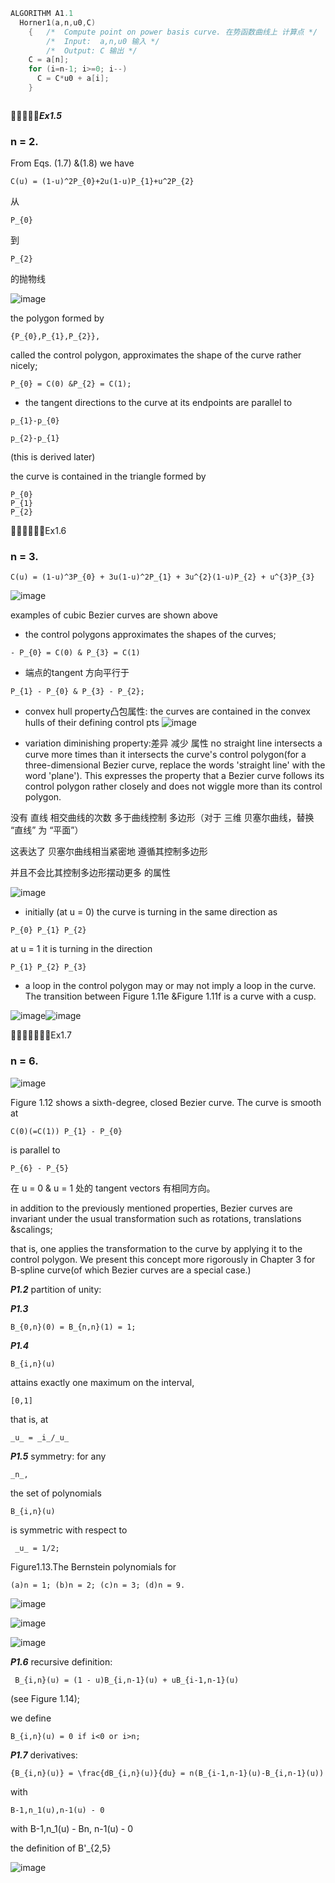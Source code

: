 ``` C++
ALGORITHM A1.1
  Horner1(a,n,u0,C)
    {   /*  Compute point on power basis curve. 在势函数曲线上 计算点 */
        /*  Input:  a,n,u0 输入 */
        /*  Output: C 输出 */
    C = a[n];
    for (i=n-1; i>=0; i--)
      C = C*u0 + a[i];
    }
```

```

```

🚩🚩🚩🚩🚩***Ex1.5***

### n = 2.  

From Eqs. (1.7) &(1.8) we have

```
C(u) = (1-u)^2P_{0}+2u(1-u)P_{1}+u^2P_{2}
```

从
```
P_{0} 
```
到 
```
P_{2} 
```
的抛物线

![image](https://github.com/ChenxingWang93/ComputationalGeometry/assets/31954987/8889d711-43b6-4b87-8d9f-5162746de74e)

the polygon formed by
```
{P_{0},P_{1},P_{2}}, 
```
called the control polygon, approximates the shape of the curve rather nicely;

```
P_{0} = C(0) &P_{2} = C(1);
```

- the tangent directions to the curve at its endpoints are parallel to
```
p_{1}-p_{0}
```

```
p_{2}-p_{1}
```
(this is derived later)

the curve is contained in the triangle formed by 

```
P_{0}
P_{1}
P_{2}
```

🚩🚩🚩🚩🚩🚩Ex1.6

### n = 3.

```
C(u) = (1-u)^3P_{0} + 3u(1-u)^2P_{1} + 3u^{2}(1-u)P_{2} + u^{3}P_{3}
```
![image](https://github.com/ChenxingWang93/ComputationalGeometry/assets/31954987/f6fa2a72-212c-4152-be1e-cc9db4fda4cb)

examples of cubic Bezier curves are shown above
- the control polygons approximates the shapes of the curves;
```
- P_{0} = C(0) & P_{3} = C(1)
```
- 端点的tangent 方向平行于
```
P_{1} - P_{0} & P_{3} - P_{2};
```

- convex hull property凸包属性: the curves are  contained in the convex hulls of their defining control pts
![image](https://github.com/ChenxingWang93/ComputationalGeometry/assets/31954987/18247197-7f24-4d44-8a42-bdd7c2624722)

- variation diminishing property:差异 减少 属性 no straight line intersects a curve more times than it intersects the curve's control polygon(for a three-dimensional Bezier curve, replace the words 'straight line' with the word 'plane'). This expresses the property that a Bezier curve follows its control polygon rather closely and does not wiggle more than its control polygon.

没有 直线 相交曲线的次数 多于曲线控制 多边形（对于 三维 贝塞尔曲线，替换 “直线” 为 “平面”）

这表达了 贝塞尔曲线相当紧密地 遵循其控制多边形

并且不会比其控制多边形摆动更多 的属性

![image](https://github.com/ChenxingWang93/ComputationalGeometry/assets/31954987/cb66646a-a564-477f-a24e-7232020429d3)

- initially (at u = 0) the curve is turning in the same direction as
 
```
P_{0} P_{1} P_{2} 
```
at u = 1 it is turning in the direction 

```
P_{1} P_{2} P_{3} 
```
- a loop in the control polygon may or may not imply a loop in the curve. The transition between Figure 1.11e &Figure 1.11f is a curve with a cusp.

![image](https://github.com/ChenxingWang93/ComputationalGeometry/assets/31954987/de0f7a6e-05ea-4941-85f7-9d5fd157379c)![image](https://github.com/ChenxingWang93/ComputationalGeometry/assets/31954987/de21600a-5db9-454f-a33e-5f2d5dfab61d)

🚩🚩🚩🚩🚩🚩🚩Ex1.7

### n = 6.

![image](https://github.com/ChenxingWang93/ComputationalGeometry/assets/31954987/fc774b45-46d8-4595-b1c6-1d88ff9abe69)

Figure 1.12 shows a sixth-degree, closed Bezier curve. The curve is smooth at 

```
C(0)(=C(1)) P_{1} - P_{0} 
```

is parallel to 

```
P_{6} - P_{5}
```

在 u = 0 & u = 1 处的 tangent vectors 有相同方向。

in addition to the previously mentioned properties, Bezier curves are invariant under the usual transformation such as rotations, translations &scalings;

that is, one applies the transformation to the curve by applying it to the control polygon. We present this concept more rigorously in Chapter 3 for B-spline curve(of which Bezier curves are a special case.)

***P1.2***  partition of unity:

***P1.3*** 
```
B_{0,n}(0) = B_{n,n}(1) = 1;
```

***P1.4***
```
B_{i,n}(u)
```
attains exactly one maximum on the interval,
```
[0,1]
```
that is, at
```
_u_ = _i_/_u_
```
***P1.5***
symmetry: for any 
```
_n_,   
```
the set of polynomials
```
B_{i,n}(u)
```
is symmetric with respect to
```
 _u_ = 1/2;
```
Figure1.13.The Bernstein polynomials for 
```
(a)n = 1; (b)n = 2; (c)n = 3; (d)n = 9.
```

![image](https://github.com/ChenxingWang93/ComputationalGeometry/assets/31954987/98b89ff9-fc5d-4d4d-93cd-34a798ce74c6)

![image](https://github.com/ChenxingWang93/ComputationalGeometry/assets/31954987/6fbba15b-eb4a-4c9a-a11e-76ee3526030f)

![image](https://github.com/ChenxingWang93/ComputationalGeometry/assets/31954987/497b1119-d719-4d3a-aa52-c3646af5f87f)

***P1.6*** recursive definition:
```
 B_{i,n}(u) = (1 - u)B_{i,n-1}(u) + uB_{i-1,n-1}(u)
```
(see Figure 1.14);

we define 
```
B_{i,n}(u) = 0 if i<0 or i>n;
```
***P1.7*** derivatives:
```
{B_{i,n}(u)} = \frac{dB_{i,n}(u)}{du} = n(B_{i-1,n-1}(u)-B_{i,n-1}(u))
```

with

```
B-1,n_1(u),n-1(u) - 0
```

with B-1,n_1(u) - Bn, n-1(u) - 0

the definition of B'_{2,5}

![image](https://github.com/ChenxingWang93/ComputationalGeometry/assets/31954987/be9c29ba-9ac6-4630-aab8-8f8a5cae9574)
